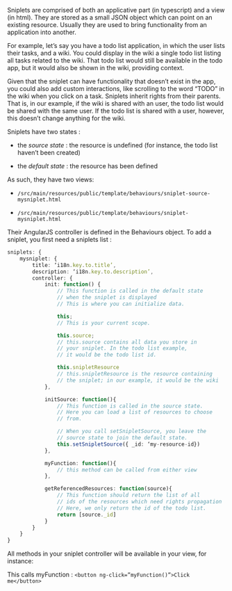 Sniplets are comprised of both an applicative part (in typescript) and a view (in html). They are stored as a small JSON object which can point on an existing resource. Usually they are used to bring functionality from an application into another.

For example, let’s say you have a todo list application, in which the user lists their tasks, and a wiki. You could display in the wiki a single todo list listing all tasks related to the wiki. That todo list would still be available in the todo app, but it would also be shown in the wiki, providing context.

Given that the sniplet can have functionality that doesn’t exist in the app, you could also add custom interactions, like scrolling to the word “TODO” in the wiki when you click on a task. Sniplets inherit rights from their parents. That is, in our example, if the wiki is shared with an user, the todo list would be shared with the same user. If the todo list is shared with a user, however, this doesn’t change anything for the wiki.

Sniplets have two states :

-   the *source state* : the resource is undefined (for instance, the todo list haven’t been created)

-   the *default state* : the resource has been defined

As such, they have two views:

-   `/src/main/resources/public/template/behaviours/sniplet-source-mysniplet.html`

-   `/src/main/resources/public/template/behaviours/sniplet-mysniplet.html`

Their AngularJS controller is defined in the Behaviours object. To add a sniplet, you first need a sniplets list :

``` typescript
sniplets: {
    mysniplet: {
        title: ‘i18n.key.to.title’,
        description: ‘i18n.key.to.description’,
        controller: {
            init: function() {
                // This function is called in the default state
                // when the sniplet is displayed
                // This is where you can initialize data.

                this;
                // This is your current scope.

                this.source;
                // this.source contains all data you store in
                // your sniplet. In the todo list example,
                // it would be the todo list id.

                this.snipletResource
                // this.snipletResource is the resource containing
                // the sniplet; in our example, it would be the wiki
            },

            initSource: function(){
                // This function is called in the source state.
                // Here you can load a list of resources to choose
                // from.

                // When you call setSnipletSource, you leave the
                // source state to join the default state.
                this.setSnipletSource({ _id: ‘my-resource-id})
            },

            myFunction: function(){
                // this method can be called from either view
            },

            getReferencedResources: function(source){
                // This function should return the list of all
                // ids of the resources which need rights propagation
                // Here, we only return the id of the todo list.
                return [source._id]
            }
        }
    }
}
```

All methods in your sniplet controller will be available in your view, for instance:

This calls myFunction : `<button ng-click=”myFunction()”>Click me</button>`
